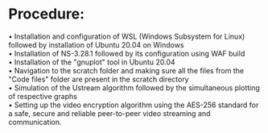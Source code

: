 # Procedure:
• Installation and configuration of WSL (Windows Subsystem for Linux) followed by installation of Ubuntu 20.04 on Windows  
• Installation of NS-3.28.1 followed by its configuration using WAF build  
• Installation of the "gnuplot" tool in Ubuntu 20.04  
• Navigation to the scratch folder and making sure all the files from the "Code files" folder are present in the scratch directory  
• Simulation of the Ustream algorithm followed by the simultaneous plotting of respective graphs  
• Setting up the video encryption algorithm using the AES-256 standard for a safe, secure and reliable peer-to-peer video streaming and communication.
